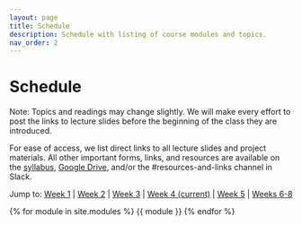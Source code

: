```yaml
---
layout: page
title: Schedule
description: Schedule with listing of course modules and topics.
nav_order: 2
---
```

# Schedule

Note: Topics and readings may change slightly. We will make every effort to post the links to lecture slides before the beginning of the class they are introduced.

For ease of access, we list direct links to all lecture slides and project materials. All other important forms, links, and resources are available on the [syllabus](../syllabus), [Google Drive](https://drive.google.com/drive/folders/1XxkAfRUi3h6OTTxOWuAo9XnBMlh2uA70?usp=drive_link), and/or the #resources-and-links channel in Slack.

Jump to: [Week 1](#week-1-introduction-to-design-hci) &#124; [Week 2](#week-2-design-cycle-prototyping-and-user-research) &#124; [Week 3](#week-3-interviewing-and-user-studies) &#124; [Week 4 (current)](#week-4-evaluation-and-visual-design) &#124; [Week 5](#week-5-beyond-the-screen) &#124; [Weeks 6-8](#week-6-final-project-week-1)

{% for module in site.modules %}
{{ module }}
{% endfor %}
